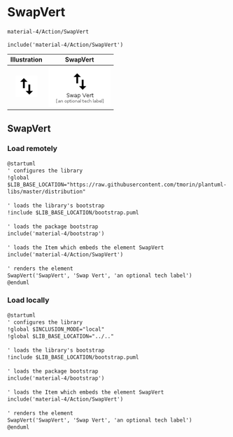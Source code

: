 # SwapVert


```text
material-4/Action/SwapVert
```

```text
include('material-4/Action/SwapVert')
```



| Illustration | SwapVert |
| :---: | :---: |
| ![illustration for Illustration](../../material-4/Action/SwapVert.png) | ![illustration for SwapVert](../../material-4/Action/SwapVert.Local.png) |




## SwapVert

### Load remotely
```plantuml
@startuml
' configures the library
!global $LIB_BASE_LOCATION="https://raw.githubusercontent.com/tmorin/plantuml-libs/master/distribution"

' loads the library's bootstrap
!include $LIB_BASE_LOCATION/bootstrap.puml

' loads the package bootstrap
include('material-4/bootstrap')

' loads the Item which embeds the element SwapVert
include('material-4/Action/SwapVert')

' renders the element
SwapVert('SwapVert', 'Swap Vert', 'an optional tech label')
@enduml
```

### Load locally
```plantuml
@startuml
' configures the library
!global $INCLUSION_MODE="local"
!global $LIB_BASE_LOCATION="../.."

' loads the library's bootstrap
!include $LIB_BASE_LOCATION/bootstrap.puml

' loads the package bootstrap
include('material-4/bootstrap')

' loads the Item which embeds the element SwapVert
include('material-4/Action/SwapVert')

' renders the element
SwapVert('SwapVert', 'Swap Vert', 'an optional tech label')
@enduml
```

